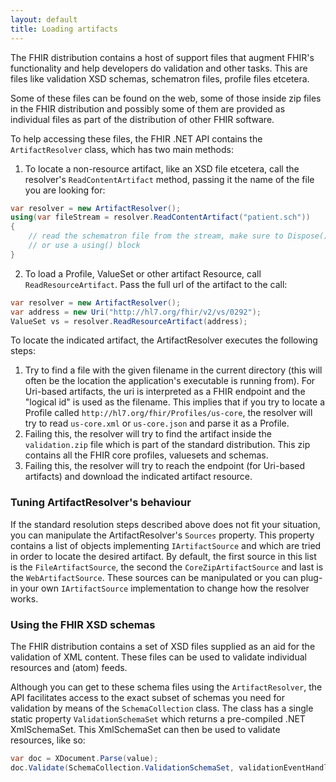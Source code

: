 ```yaml
---
layout: default
title: Loading artifacts
---
```


The FHIR distribution contains a host of support files that augment FHIR's functionality and help developers do validation and other tasks. This are files like validation XSD schemas, schematron files, profile files etcetera.

Some of these files can be found on the web, some of those inside zip files in the FHIR distribution and possibly some of them are provided as individual files as part of the distribution of other FHIR software.

To help accessing these files, the FHIR .NET API contains the `ArtifactResolver` class, which has two main methods:

1. To locate a non-resource artifact, like an XSD file etcetera, call the resolver's `ReadContentArtifact` method, passing it the name of the file you are looking for:

```csharp
var resolver = new ArtifactResolver();
using(var fileStream = resolver.ReadContentArtifact("patient.sch"))
{
	// read the schematron file from the stream, make sure to Dispose() it
	// or use a using() block
}
```

2. To load a Profile, ValueSet or other artifact Resource, call `ReadResourceArtifact`. Pass the full url of the artifact to the call:

```csharp
var resolver = new ArtifactResolver();
var address = new Uri("http://hl7.org/fhir/v2/vs/0292");
ValueSet vs = resolver.ReadResourceArtifact(address);
```

To locate the indicated artifact, the ArtifactResolver executes the following steps:
1. Try to find a file with the given filename in the current directory (this will often be the location the application's executable is running from). For Uri-based artifacts, the uri is interpreted as a FHIR endpoint and the "logical id" is used as the filename. This implies that if you try to locate a Profile called `http://hl7.org/fhir/Profiles/us-core`, the resolver will try to read `us-core.xml` or `us-core.json` and parse it as a Profile.
2. Failing this, the resolver will try to find the artifact inside the `validation.zip` file which is part of the standard distribution. This zip contains all the FHIR core profiles, valuesets and schemas.
3. Failing this, the resolver will try to reach the endpoint (for Uri-based artifacts) and download the indicated artifact resource.

### Tuning ArtifactResolver's behaviour
If the standard resolution steps described above does not fit your situation, you can manipulate the ArtifactResolver's `Sources` property. This property contains a list of objects implementing `IArtifactSource` and which are tried in order to locate the desired artifact. By default, the first source in this list is the `FileArtifactSource`, the second the `CoreZipArtifactSource` and last is the `WebArtifactSource`. These sources can be manipulated or you can plug-in your own `IArtifactSource` implementation to change how the resolver works.


### Using the FHIR XSD schemas
The FHIR distribution contains a set of XSD files supplied as an aid for the validation of XML content. These files can be used to validate individual resources and (atom) feeds.

Although you can get to these schema files using the `ArtifactResolver`, the API facilitates access to the exact subset of schemas you need for validation by means of the `SchemaCollection` class. The class has a single static property `ValidationSchemaSet` which returns a pre-compiled .NET XmlSchemaSet. This XmlSchemaSet can then be used to validate resources, like so:

```csharp
var doc = XDocument.Parse(value);
doc.Validate(SchemaCollection.ValidationSchemaSet, validationEventHandler: null);
``` 
